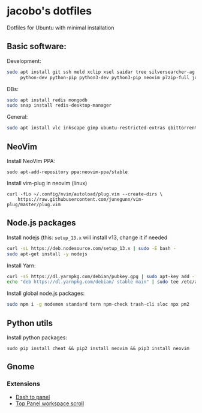jacobo's dotfiles
=================


Dotfiles for Ubuntu with minimal installation


## Basic software:

Development:

```sh
sudo apt install git ssh meld xclip xsel saidar tree silversearcher-ag zsh tmux\
     python-dev python-pip python3-dev python3-pip neovim p7zip-full jq git-extras whois
```

DBs:
```sh
sudo apt install redis mongodb
sudo snap install redis-desktop-manager
```

General:

```sh
sudo apt install vlc inkscape gimp ubuntu-restricted-extras qbittorrent gnome-sushi
```


## NeoVim

Install NeoVim PPA:

```
sudo apt-add-repository ppa:neovim-ppa/stable
```

Install vim-plug in neovim (linux)

```
curl -fLo ~/.config/nvim/autoload/plug.vim --create-dirs \
    https://raw.githubusercontent.com/junegunn/vim-plug/master/plug.vim
```


## Node.js packages

Install nodejs (this: `setup_13.x` will install v13, change it if needed

```sh
curl -sL https://deb.nodesource.com/setup_13.x | sudo -E bash -
sudo apt-get install -y nodejs
```

Install Yarn:

```sh
curl -sS https://dl.yarnpkg.com/debian/pubkey.gpg | sudo apt-key add -
echo "deb https://dl.yarnpkg.com/debian/ stable main" | sudo tee /etc/apt/sources.list.d/yarn.list
```

Install global node.js packages:

```sh
sudo npm i -g nodemon standard tern npm-check trash-cli sloc npx pm2
```

## Python utils

Install python packages:

```
sudo pip install cheat && pip2 install neovim && pip3 install neovim
```


## Gnome

### Extensions

- [Dash to panel](https://extensions.gnome.org/extension/1160/dash-to-panel/)
- [Top Panel workspace scroll](https://extensions.gnome.org/extension/701/top-panel-workspace-scroll/)
